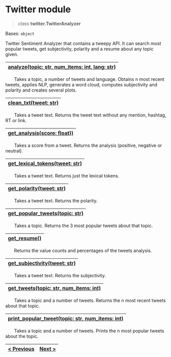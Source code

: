 # Twitter module

> _class_ **twitter.TwitterAnalyzer**

Bases: ```object```

Twitter Sentiment Analyzer that contains a tweepy API. It can search most popular tweets, get subjectivity, polarity and a resume about any topic given.

| [analyze(topic: str, num_items: int, lang: str)](https://github.com/Carlosma7/Twitter-Social-Analyzer/blob/263815707f330b05dce8b60841b8a55fcc1d6495/src/twitter.py#L129) |
| ------- |

&nbsp;&nbsp;&nbsp;&nbsp;&nbsp;&nbsp; Takes a topic, a number of tweets and language. Obtains n most recent tweets, applies NLP, generates a word cloud, computes subjectivity and polarity and creates several plots.

| [clean_txt(tweet: str)](https://github.com/Carlosma7/Twitter-Social-Analyzer/blob/263815707f330b05dce8b60841b8a55fcc1d6495/src/twitter.py#L38) |
| ------- |

&nbsp;&nbsp;&nbsp;&nbsp;&nbsp;&nbsp; Takes a tweet text. Returns the tweet text without any mention, hashtag, RT or link.

| [get_analysis(score: float))](https://github.com/Carlosma7/Twitter-Social-Analyzer/blob/263815707f330b05dce8b60841b8a55fcc1d6495/src/twitter.py#L74) |
| ------- |

&nbsp;&nbsp;&nbsp;&nbsp;&nbsp;&nbsp; Takes a score from a tweet. Returns the analysis (positive, negative or neutral).

| [get_lexical_tokens(tweet: str)](https://github.com/Carlosma7/Twitter-Social-Analyzer/blob/263815707f330b05dce8b60841b8a55fcc1d6495/src/twitter.py#L118) |
| ------- |

&nbsp;&nbsp;&nbsp;&nbsp;&nbsp;&nbsp; Takes a tweet text. Returns just the lexical tokens.

| [get_polarity(tweet: str)](https://github.com/Carlosma7/Twitter-Social-Analyzer/blob/263815707f330b05dce8b60841b8a55fcc1d6495/src/twitter.py#L65) |
| ------- |

&nbsp;&nbsp;&nbsp;&nbsp;&nbsp;&nbsp; Takes a tweet text. Returns the polarity.

| [get_popular_tweets(topic: str)](https://github.com/Carlosma7/Twitter-Social-Analyzer/blob/263815707f330b05dce8b60841b8a55fcc1d6495/src/twitter.py#L102) |
| ------- |

&nbsp;&nbsp;&nbsp;&nbsp;&nbsp;&nbsp; Takes a topic. Returns the 3 most popular tweets about that topic.

| [get_resume()](https://github.com/Carlosma7/Twitter-Social-Analyzer/blob/263815707f330b05dce8b60841b8a55fcc1d6495/src/twitter.py#L185) |
| ------- |

&nbsp;&nbsp;&nbsp;&nbsp;&nbsp;&nbsp; Returns the value counts and percentages of the tweets analysis.

| [get_subjectivity(tweet: str)](https://github.com/Carlosma7/Twitter-Social-Analyzer/blob/263815707f330b05dce8b60841b8a55fcc1d6495/src/twitter.py#L56) |
| ------- |

&nbsp;&nbsp;&nbsp;&nbsp;&nbsp;&nbsp; Takes a tweet text. Returns the subjectivity.

| [get_tweets(topic: str, num_items: int)](https://github.com/Carlosma7/Twitter-Social-Analyzer/blob/263815707f330b05dce8b60841b8a55fcc1d6495/src/twitter.py#L110) |
| ------- |

&nbsp;&nbsp;&nbsp;&nbsp;&nbsp;&nbsp; Takes a topic and a number of tweets. Returns the n most recent tweets about that topic.

| [print_popular_tweet(topic: str, num_items: int)](https://github.com/Carlosma7/Twitter-Social-Analyzer/blob/263815707f330b05dce8b60841b8a55fcc1d6495/src/twitter.py#L87) |
| ------- |

&nbsp;&nbsp;&nbsp;&nbsp;&nbsp;&nbsp; Takes a topic and a number of tweets. Prints the n most popular tweets about the topic.


| [< Previous](https://carlosma7.github.io/Twitter-Social-Analyzer/doc/kivy) | [Next >](https://carlosma7.github.io/Twitter-Social-Analyzer/doc/wiki) |
|-----------------------------------|-------------------------------|